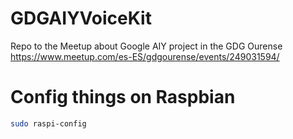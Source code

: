 # GDGAIYVoiceKit
Repo to the Meetup about Google AIY project in the GDG Ourense https://www.meetup.com/es-ES/gdgourense/events/249031594/

# Config things on Raspbian

```bash
sudo raspi-config
```
